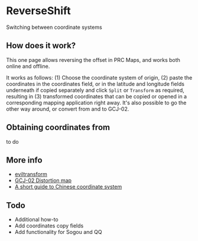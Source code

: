 # ReverseShift
Switching between coordinate systems

## How does it work?

This one page allows reversing the offset in PRC Maps, and works both online and offline.

It works as follows: (1) Choose the coordinate system of origin, (2) paste the coordinates in the coordinates field, or in the latitude and longitude fields underneath if copied separately and click `Split` or `Transform` as required, resulting in (3) transformed coordinates that can be copied or opened in a corresponding mapping application right away. It's also possible to go the other way around, or convert from and to GCJ-02.

## Obtaining coordinates from
to do


## More info
- [eviltransform](https://github.com/googollee/eviltransform)
- [GCJ-02 Distortion map](https://github.com/leifgehrmann/gcj02-distortion-map)
- [A short guide to Chinese coordinate system](https://abstractkitchen.com/blog/a-short-guide-to-chinese-coordinate-system/)

## Todo
- Additional how-to
- Add coordinates copy fields
- Add functionality for Sogou and QQ
